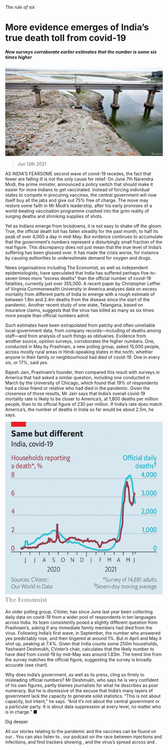 ###### The rule of six

# More evidence emerges of India’s true death toll from covid-19 

##### New surveys corroborate earlier estimates that the number is some six times higher 

![image](images/20210612_asp501.jpg) 

> Jun 12th 2021 

AS INDIA’S FEARSOME second wave of covid-19 recedes, the fact that fewer are falling ill is not the only cause for relief. On June 7th Narendra Modi, the prime minister, announced a policy switch that should make it easier for more Indians to get vaccinated. Instead of forcing individual states to compete in procuring vaccines, the central government will now itself buy all the jabs and give out 75% free of charge. The move may restore some faith in Mr Modi’s leadership, after his early promises of a world-beating vaccination programme crashed into the grim reality of surging deaths and shrinking supplies of shots.

Yet as Indians emerge from lockdowns, it is not easy to shake off the gloom. True, the official death toll has fallen steadily for the past month, to half its peak of over 4,000 a day in mid-May. But evidence continues to accumulate that the government’s numbers represent a disturbingly small fraction of the real figure. This discrepancy does not just mean that the true level of India’s suffering has been glossed over. It has made the crisis worse, for instance by causing authorities to underestimate demand for oxygen and drugs.


News organisations including The Economist, as well as independent epidemiologists, have speculated that India has suffered perhaps five-to-seven times more “excess deaths” than the official number of covid-19 fatalities, currently just over 355,000. A recent paper by Christopher Leffler of Virginia Commonwealth University in America analyses data on excess mortality from different parts of India to emerge with a rough estimate of between 1.8m and 2.4m deaths from the disease since the start of the pandemic. Another recent study of one state, Telangana, based on insurance claims, suggests that the virus has killed as many as six times more people than official numbers admit.

Such estimates have been extrapolated from patchy and often unreliable local-government data, from company records—including of deaths among staff—and from analysis of such things as obituaries. Evidence from another source, opinion surveys, corroborates the higher numbers. One, conducted in May by Prashnam, a new polling group, asked 15,000 people, across mostly rural areas in Hindi-speaking states in the north, whether anyone in their family or neighbourhood had died of covid-19. One in every six, or 17%, said yes.

Rajesh Jain, Prashnam’s founder, then compared this result with surveys in America that had asked a similar question, including one conducted in March by the University of Chicago, which found that 19% of respondents had a close friend or relative who had died in the pandemic. Given the closeness of those results, Mr Jain says that India’s overall covid-19 mortality rate is likely to be closer to America’s, at 1,800 deaths per million people, than to its official figure of 230 per million. If India’s rate does match America’s, the number of deaths in India so far would be about 2.5m, he says.

![image](images/20210612_ASC539.png) 


An older polling group, CVoter, has since June last year been collecting daily data on covid-19 from a wider pool of respondents in ten languages across India. Its team consistently posed a slightly different question from Prashnam’s, asking if any immediate family members had died from the virus. Following India’s first wave, in September, the number who answered yes predictably rose, and then lingered at around 1%. But in April and May it shot up, peaking at 7.4%. Given that India counts some 250m households, Yashwant Deshmukh, CVoter’s chair, calculates that the likely number to have died from covid-19 by mid-May was around 1.83m. The trend line from the survey matches the official figure, suggesting the survey is broadly accurate (see chart).

Why does India’s government, as well as its press, cling so firmly to misleading official numbers? Mr Deshmukh, who says he is very confident of his own figures, partly blames journalists for what he describes as poor numeracy. But he is dismissive of the excuse that India’s many layers of government lack the capacity to generate solid statistics. “This is not about capacity, but intent,” he says. “And it’s not about the central government or a particular party. It is about data suppression at every level, no matter who is in charge.” ■

Dig deeper

All our stories relating to the pandemic and the vaccines can be found on our . You can also listen to , our podcast on the race between injections and infections, and find trackers showing ,  and the virus’s spread across  and .

